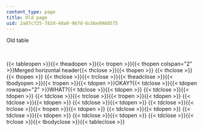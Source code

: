 ```yaml
---
content_type: page
title: Old page
uid: 2a87c725-782d-48a0-967d-6cbbe9988575
---
```

Old table

 

{{< tableopen >}}{{< theadopen >}}{{< tropen >}}{{< thopen colspan="2" >}}Merged horizontal header{{< thclose >}}{{< thopen >}} {{< thclose >}}{{< thopen >}} {{< thclose >}}{{< trclose >}}{{< theadclose >}}{{< tbodyopen >}}{{< tropen >}}{{< tdopen >}}OKAY?{{< tdclose >}}{{< tdopen rowspan="2" >}}WHAT?{{< tdclose >}}{{< tdopen >}} {{< tdclose >}}{{< tdopen >}} {{< tdclose >}}{{< trclose >}}{{< tropen >}}{{< tdopen >}} {{< tdclose >}}{{< tdopen >}} {{< tdclose >}}{{< tdopen >}} {{< tdclose >}}{{< trclose >}}{{< tropen >}}{{< tdopen >}} {{< tdclose >}}{{< tdopen >}} {{< tdclose >}}{{< tdopen >}} {{< tdclose >}}{{< tdopen >}} {{< tdclose >}}{{< trclose >}}{{< tbodyclose >}}{{< tableclose >}}